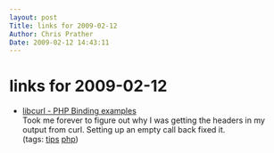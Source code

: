 ```yaml
---
layout: post
Title: links for 2009-02-12  
Author: Chris Prather
Date: 2009-02-12 14:43:11
---
```


# links for 2009-02-12
<ul class="delicious"><li>
                <div class="delicious-link"><a href="http://curl.haxx.se/libcurl/php/examples/callbacks.html">libcurl - PHP Binding examples</a></div>
                <div class="delicious-extended">Took me forever to figure out why I was getting the headers in my output from curl. Setting up an empty call back fixed it.</div>
                <div class="delicious-tags">(tags: <a href="http://delicious.com/perigrin/tips">tips</a> <a href="http://delicious.com/perigrin/php">php</a>)</div>
            </li></ul>
